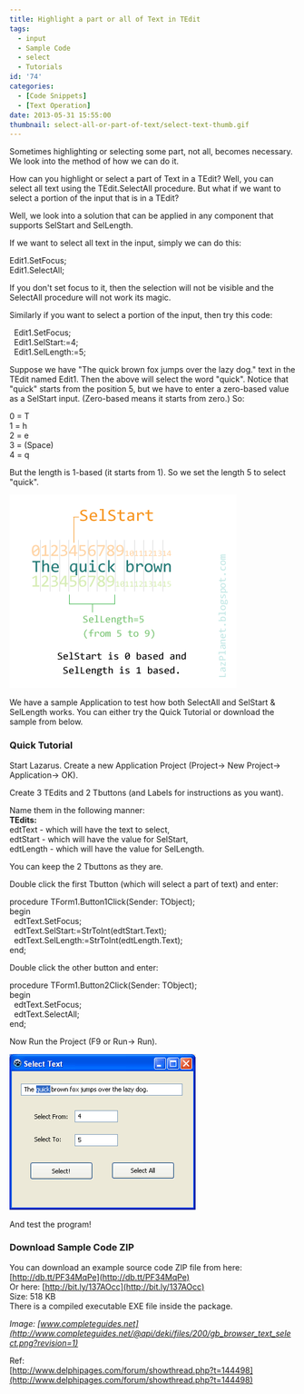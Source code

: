 ```yaml
---
title: Highlight a part or all of Text in TEdit
tags:
  - input
  - Sample Code
  - select
  - Tutorials
id: '74'
categories:
  - [Code Snippets]
  - [Text Operation]
date: 2013-05-31 15:55:00
thumbnail: select-all-or-part-of-text/select-text-thumb.gif
---
```


Sometimes highlighting or selecting some part, not all, becomes necessary. We look into the method of how we can do it.
<!-- more -->
  
  
How can you highlight or select a part of Text in a TEdit? Well, you can select all text using the TEdit.SelectAll procedure. But what if we want to select a portion of the input that is in a TEdit?  
  
Well, we look into a solution that can be applied in any component that supports SelStart and SelLength.  
  
If we want to select all text in the input, simply we can do this:  
  
Edit1.SetFocus;  
Edit1.SelectAll;  
  
If you don't set focus to it, then the selection will not be visible and the SelectAll procedure will not work its magic.  
  
Similarly if you want to select a portion of the input, then try this code:  
  
  Edit1.SetFocus;  
  Edit1.SelStart:=4;  
  Edit1.SelLength:=5;  
  
Suppose we have "The quick brown fox jumps over the lazy dog." text in the TEdit named Edit1. Then the above will select the word "quick". Notice that "quick" starts from the position 5, but we have to enter a zero-based value as a SelStart input. (Zero-based means it starts from zero.) So:  
  
0 = T  
1 = h  
2 = e  
3 = (Space)  
4 = q  
  
But the length is 1-based (it starts from 1). So we set the length 5 to select "quick".  
  

![The way SelStart and SelLength differ](select-all-or-part-of-text/Char-Select-1.gif "The way SelStart and SelLength differ")

  
  
We have a sample Application to test how both SelectAll and SelStart & SelLength works. You can either try the Quick Tutorial or download the sample from below.  
  

### Quick Tutorial

  
Start Lazarus. Create a new Application Project (Project-> New Project-> Application-> OK).  
  
Create 3 TEdits and 2 Tbuttons (and Labels for instructions as you want).  
  
Name them in the following manner:  
**TEdits:**  
edtText - which will have the text to select,  
edtStart - which will have the value for SelStart,  
edtLength - which will have the value for SelLength.  
  
You can keep the 2 Tbuttons as they are.  
  
Double click the first Tbutton (which will select a part of text) and enter:  
  
procedure TForm1.Button1Click(Sender: TObject);  
begin  
  edtText.SetFocus;  
  edtText.SelStart:=StrToInt(edtStart.Text);  
  edtText.SelLength:=StrToInt(edtLength.Text);  
end;  
  
Double click the other button and enter:  
  
procedure TForm1.Button2Click(Sender: TObject);  
begin  
  edtText.SetFocus;  
  edtText.SelectAll;  
end;  
  
Now Run the Project (F9 or Run-> Run).  
  

![](select-all-or-part-of-text/select-text-app.gif)

  
And test the program!  
  

### Download Sample Code ZIP

You can download an example source code ZIP file from here: [http://db.tt/PF34MqPe](http://db.tt/PF34MqPe)  
Or here: [http://bit.ly/137AOcc](http://bit.ly/137AOcc)  
Size: 518 KB  
There is a compiled executable EXE file inside the package.  
  
_Image: [www.completeguides.net](http://www.completeguides.net/@api/deki/files/200/gb_browser_text_select.png?revision=1)_  
  
Ref:  
[http://www.delphipages.com/forum/showthread.php?t=144498](http://www.delphipages.com/forum/showthread.php?t=144498)
